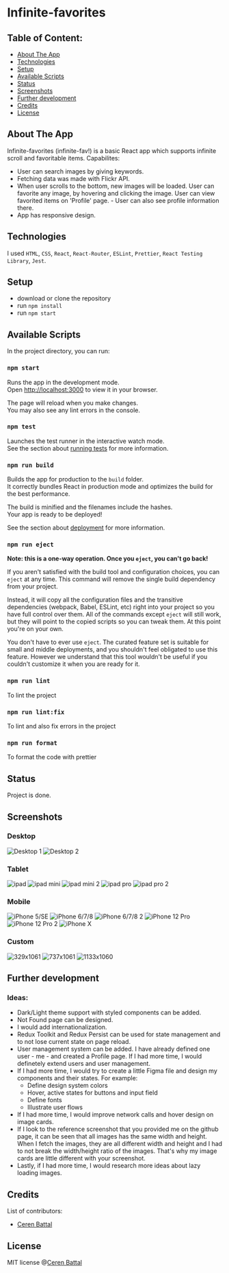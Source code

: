 # Infinite-favorites

## Table of Content:

- [About The App](#about-the-app)
- [Technologies](#technologies)
- [Setup](#setup)
- [Available Scripts](#available-scripts)
- [Status](#status)
- [Screenshots](#screenshots)
- [Further development](#further-development)
- [Credits](#credits)
- [License](#license)

## About The App

Infinite-favorites (infinite-fav!) is a basic React app which supports infinite scroll and favoritable items.
Capabilites:
- User can search images by giving keywords.
- Fetching data was made
with Flickr API.
- When user scrolls to the bottom, new images will be loaded. User can favorite any image, by hovering and clicking the image. User can view favorited items on 'Profile' page. - User can also see profile information there.
- App has responsive design.

## Technologies

I used `HTML`, `CSS`, `React`, `React-Router`, `ESLint`, `Prettier`, `React Testing Library`, `Jest`.

## Setup

- download or clone the repository
- run `npm install`
- run `npm start`

## Available Scripts

In the project directory, you can run:

### `npm start`

Runs the app in the development mode.\
Open [http://localhost:3000](http://localhost:3000) to view it in your browser.

The page will reload when you make changes.\
You may also see any lint errors in the console.

### `npm test`

Launches the test runner in the interactive watch mode.\
See the section about [running tests](https://facebook.github.io/create-react-app/docs/running-tests) for more information.

### `npm run build`

Builds the app for production to the `build` folder.\
It correctly bundles React in production mode and optimizes the build for the best performance.

The build is minified and the filenames include the hashes.\
Your app is ready to be deployed!

See the section about [deployment](https://facebook.github.io/create-react-app/docs/deployment) for more information.

### `npm run eject`

**Note: this is a one-way operation. Once you `eject`, you can't go back!**

If you aren't satisfied with the build tool and configuration choices, you can `eject` at any time. This command will remove the single build dependency from your project.

Instead, it will copy all the configuration files and the transitive dependencies (webpack, Babel, ESLint, etc) right into your project so you have full control over them. All of the commands except `eject` will still work, but they will point to the copied scripts so you can tweak them. At this point you're on your own.

You don't have to ever use `eject`. The curated feature set is suitable for small and middle deployments, and you shouldn't feel obligated to use this feature. However we understand that this tool wouldn't be useful if you couldn't customize it when you are ready for it.

### `npm run lint`

To lint the project

### `npm run lint:fix`

To lint and also fix errors in the project

### `npm run format`

To format the code with prettier

## Status

Project is done.

## Screenshots

### Desktop
![Desktop 1](https://github.com/cerenbattal/infinite-favorites/tree/main/src/assets/screenshots/Desktop/desktop.png?raw=true)
![Desktop 2](https://github.com/cerenbattal/infinite-favorites/tree/main/src/assets/screenshots/Desktop/desktop2.png?raw=true)
### Tablet
![ipad](https://github.com/cerenbattal/infinite-favorites/tree/main/src/assets/screenshots/Tablet/ipad.png?raw=true)
![ipad mini](https://github.com/cerenbattal/infinite-favorites/tree/main/src/assets/screenshots/Tablet/ipadmini.png?raw=true)
![ipad mini 2](https://github.com/cerenbattal/infinite-favorites/tree/main/src/assets/screenshots/Tablet/ipadmini2.png?raw=true)
![ipad pro](https://github.com/cerenbattal/infinite-favorites/tree/main/src/assets/screenshots/Tablet/ipadpro.png?raw=true)
![ipad pro 2](https://github.com/cerenbattal/infinite-favorites/tree/main/src/assets/screenshots/Tablet/ipadpro2.png?raw=true)
### Mobile
![iPhone 5/SE](https://github.com/cerenbattal/infinite-favorites/tree/main/src/assets/screenshots/Mobile/iphone5-se.png?raw=true)
![iPhone 6/7/8](https://github.com/cerenbattal/infinite-favorites/tree/main/src/assets/screenshots/Mobile/iphone6-7-8.png?raw=true)
![iPhone 6/7/8 2](https://github.com/cerenbattal/infinite-favorites/tree/main/src/assets/screenshots/Mobile/iphone6-7-8-2.png?raw=true)
![iPhone 12 Pro](https://github.com/cerenbattal/infinite-favorites/tree/main/src/assets/screenshots/Mobile/iPhone12pro.png?raw=true)
![iPhone 12 Pro 2](https://github.com/cerenbattal/infinite-favorites/tree/main/src/assets/screenshots/Mobile/iPhone12pro-2.png?raw=true)
![iPhone X](https://github.com/cerenbattal/infinite-favorites/tree/main/src/assets/screenshots/Mobile/iphonex.png?raw=true)

### Custom
![329x1061](https://github.com/cerenbattal/infinite-favorites/tree/main/src/assets/screenshots/Custom/custom-329x1061.png?raw=true)
![737x1061](https://github.com/cerenbattal/infinite-favorites/tree/main/src/assets/screenshots/Custom/custom-737x1061.png?raw=true)
![1133x1060](https://github.com/cerenbattal/infinite-favorites/tree/main/src/assets/screenshots/Custom/custom-1133x1060.png?raw=true)


## Further development

### Ideas:
- Dark/Light theme support with styled components can be added.
- Not Found page can be designed.
- I would add internationalization.
- Redux Toolkit and Redux Persist can be used for state management and to not lose current state on page reload.
- User management system can be added. I have already defined one user - me - and created a Profile page. If I had more time, I would definetely extend users and user management.
- If I had more time, I would try to create a little Figma file and design my components and their states. For example:
  - Define design system colors
  - Hover, active states for buttons and input field
  - Define fonts
  - Illustrate user flows
- If I had more time, I would improve network calls and hover design on image cards.
- If I look to the reference screenshot that you provided me on the github page, it can be seen that all images has the same width and height. When I fetch the images, they are all different width and height and I had to not break the width/height ratio of the images. That's why my image cards are little different with your screenshot.
- Lastly, if I had more time, I would research more ideas about lazy loading images.
## Credits

List of contributors:

- [Ceren Battal](https://www.github.com/cerenbattal)

## License

MIT license @[Ceren Battal](https://www.github.com/cerenbattal)
